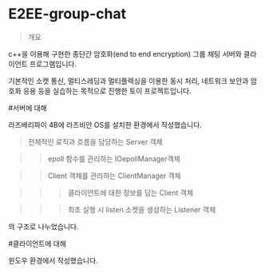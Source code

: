 # E2EE-group-chat





>개요

c++을 이용해 구현한 종단간 암호화(end to end encryption) 그룹 채팅 서버와 클라이언트 프로그램입니다.

기본적인 소켓 통신, 멀티스레딩과 멀티플렉싱을 이용한 동시 처리, 네트워크 보안과 암호화 응용 등을 실습하는 목적으로 진행한 토이 프로젝트입니다.





\#서버에 대해

라즈베리파이 4B에 라즈비안 OS를 설치한 환경에서 작성했습니다.



>전체적인 로직과 흐름을 담당하는 Server 객체

>>epoll 함수를 관리하는 IOepollManager객체

>>Client 객체를 관리하는 ClientManager 객체

>>>클라이언트에 대한 정보를 담는 Client 객체

>>>최초 실행 시 listen 소켓을 생성하는 Listener 객체

의 구조로 나누었습니다.



\#클라이언트에 대해

윈도우 환경에서 작성했습니다.

